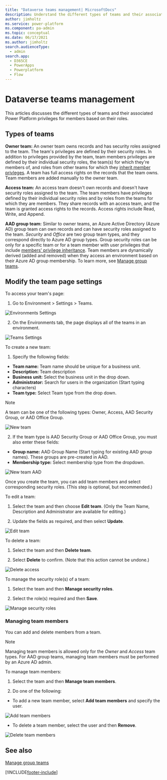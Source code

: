 ```yaml
---
title: "Dataverse teams management| MicrosoftDocs"
description: Understand the different types of teams and their associated privileges for members based on their roles.
author: jimholtz
ms.service: power-platform
ms.component: pa-admin
ms.topic: conceptual
ms.date: 06/17/2021
ms.author: jimholtz
search.audienceType: 
  - admin
search.app:
  - D365CE
  - PowerApps
  - Powerplatform
  - Flow
---
```


# Dataverse teams management

This articles discusses the different types of teams and their associated Power Platform privileges for members based on their roles.

## Types of teams

**Owner team:** An owner team owns records and has security roles assigned to the team. The team's privileges are defined by their security roles. In addition to privileges provided by the team, team members privileges are defined by their individual security roles, the team(s) for which they're members of, and roles from other teams for which they [inherit member privleges](security-roles-privileges#team-members-privilege-inheritance.md). A team has full access rights on the records that the team owns.  Team members are added manually to the owner team.

**Access team:** An access team doesn't own records and doesn't have security roles assigned to the team. The team members have privileges defined by their individual security roles and by roles from the teams for which they are members. They share records with an access team, and the team is granted access rights to the records. Access rights include Read, Write, and Append.

**AAD group team:** Similar to owner teams, an Azure Active Directory (Azure AD) group team can own records and can have security roles assigned to the team. *Security* and *Office* are two group team types, and they correspond directly to Azure AD group types. Group security roles can be only for a specific team or for a team member with user privileges that include [members' privilege inheritance](security-roles-privileges#team-members-privilege-inheritance.md). Team members are dynamically derived (added and removed) when they access an environment based on their Azure AD group membership. To learn more, see [Manage group teams](manage-group-teams.md).

## Modify the team page settings

To access your team's page:
1. Go to Environment > Settings > Teams.

![Environments Settings](media/dataverseteam1.png "Environments Settings")

2. On the Environments tab, the page displays all of the teams in an environment.

![Teams Settings](media/dataverseteam2.png "Teams Settings")

To create a new team:
1. Specify the following fields:   
  - **Team name:** Team name should be unique for a business unit.
  - **Description:** Team description
  - **Business unit:** Select the business unit in the drop down.
  - **Administrator:** Search for users in the organization (Start typing characters)
  - **Team type:** Select Team type from the drop down.
  > [!NOTE]
  > A team can be one of the following types: Owner, Access, AAD Security Group, or AAD Office Group. 

![New team](media/dataverseteam3.png "New team")

2. If the team type is AAD Security Group or AAD Office Group, you must also enter these fields:
  - **Group name:** AAD Group Name (Start typing for existing AAD group names). These groups are pre-created in AAD.
  - **Membership type:** Select membership type from the dropdown.

![New team AAD](media/dataverseteam4.png "New team AAD")

Once you create the team, you can add team members and select corresponding security roles. (This step is optional, but recommended.)

To edit a team:
1. Select the team and then choose **Edit team**. (Only the Team Name, Description and Administrator are available for editing.) 

2. Update the fields as required, and then select **Update**.

![Edit team](media/dataverseteam5.png "Edit team")

To delete a team:
1.  Select the team and then **Delete team**. 

2. Select **Delete** to confirm. (Note that this action cannot be undone.)

![Delete access](media/dataverseteam6.png "Delete access")

To manage the security role(s) of a team:
1. Select the team and then **Manage security roles**. 

2. Select the role(s) required and then **Save**.

![Manage security roles](media/dataverseteam7.png "Manage security roles")

### Managing team members

You can add and delete members from a team.

> [!NOTE]
> Managing team members is allowed only for the *Owner* and *Access* team types. For AAD group teams, managing team members must be performed by an Azure AD admin.

To manage team members:
1. Select the team and then **Manage team members**. 

2. Do one of the following:
  - To add a new team member, select **Add team members** and specify the user.

![Add team members](media/dataverseteam8.png "Add team members")

  - To delete a team member, select the user and then **Remove**.

![Delete team members](media/dataverseteam9.png "Delete team members")

## See also

[Manage group teams](manage-group-teams.md)

[!INCLUDE[footer-include](../includes/footer-banner.md)]